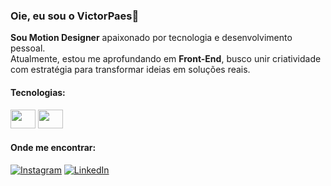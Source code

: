 ### Oie, eu sou o VictorPaes👋

**Sou Motion Designer** apaixonado por tecnologia e desenvolvimento pessoal.<br>
Atualmente, estou me aprofundando em **Front-End**, busco unir criatividade com estratégia para transformar ideias em soluções reais.

#### Tecnologias:
<p align= "left">
  <img src="https://cdn.jsdelivr.net/gh/devicons/devicon/icons/html5/html5-original.svg" width="40" height="30"/>
<img src="https://cdn.jsdelivr.net/gh/devicons/devicon/icons/css3/css3-original.svg" width="40" height="30"/>
</p> 

#### Onde me encontrar:
[![Instagram](https://img.shields.io/badge/Instagram-purple?style=for-the-badge&logo=instagram)](https://instagram.com/vicopaes)
[![LinkedIn](https://img.shields.io/badge/LinkedIn-blue?style=for-the-badge&logo=linkedin)](https://linkedin.com/in/paesvictor)
